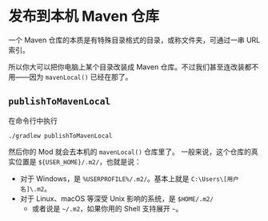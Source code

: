 # 发布到本机 Maven 仓库

一个 Maven 仓库的本质是有特殊目录格式的目录，或称文件夹，可通过一串 URL 索引。

所以你大可以把你电脑上某个目录改装成 Maven 仓库。不过我们甚至连改装都不用——因为 `mavenLocal()` 已经在那了。

## `publishToMavenLocal`

在命令行中执行

```
./gradlew publishToMavenLocal
```

然后你的 Mod 就会去本机的 `mavenLocal()` 仓库里了。
一般来说，这个仓库的真实位置是 `${USER_HOME}/.m2/`，也就是说：

  - 对于 Windows，是 `%USERPROFILE%/.m2/`。基本上就是 `C:\Users\[用户名]\.m2`。
  - 对于 Linux、macOS 等深受 Unix 影响的系统，是 `$HOME/.m2/`
    - 或者说是 `~/.m2`，如果你用的 Shell 支持展开 `~`。